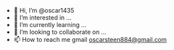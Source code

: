 - 👋 Hi, I’m @oscar1435
- 👀 I’m interested in ...
- 🌱 I’m currently learning ...
- 💞️ I’m looking to collaborate on ...
- 📫 How to reach me  gmail  oscarsteen884@gmail.com

<!---
oscar1435/oscar1435 is a ✨ special ✨ repository because its `README.md` (this file) appears on your GitHub profile.
You can click the Preview link to take a look at your changes.
--->
